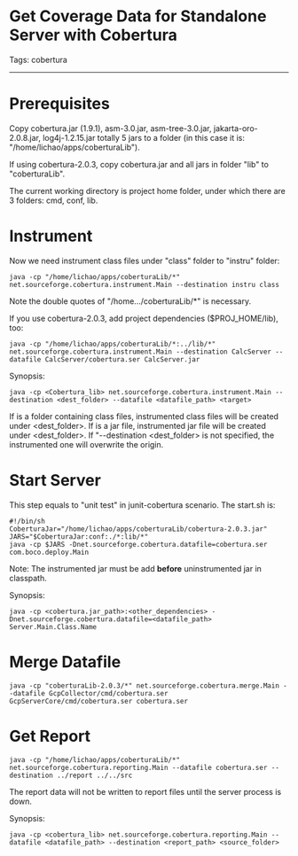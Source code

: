 # Get Coverage Data for Standalone Server with Cobertura
Tags: cobertura

------

# Prerequisites

Copy cobertura.jar (1.9.1), asm-3.0.jar, asm-tree-3.0.jar, jakarta-oro-2.0.8.jar, log4j-1.2.15.jar totally 5 jars to a folder (in this case it is: "/home/lichao/apps/coberturaLib").

If using cobertura-2.0.3, copy cobertura.jar and all jars in folder "lib" to "coberturaLib".

The current working directory is project home folder, under which there are 3 folders: cmd, conf, lib.

# Instrument

Now we need instrument class files under "class" folder to "instru" folder:

    java -cp "/home/lichao/apps/coberturaLib/*" net.sourceforge.cobertura.instrument.Main --destination instru class

Note the double quotes of "/home.../coberturaLib/*" is necessary.

If you use cobertura-2.0.3, add project dependencies ($PROJ_HOME/lib), too:

    java -cp "/home/lichao/apps/coberturaLib/*:../lib/*" net.sourceforge.cobertura.instrument.Main --destination CalcServer --datafile CalcServer/cobertura.ser CalcServer.jar 

Synopsis:

    java -cp <Cobertura_lib> net.sourceforge.cobertura.instrument.Main --destination <dest_folder> --datafile <datafile_path> <target>

If <target> is a folder containing class files, instrumented class files will be created under <dest_folder>.
If <target> is a jar file, instrumented jar file will be created under <dest_folder>.
If "--destination <dest_folder> is not specified, the instrumented one will overwrite the origin.

# Start Server

This step equals to "unit test" in junit-cobertura scenario. The start.sh is:

    #!/bin/sh 
    CoberturaJar="/home/lichao/apps/coberturaLib/cobertura-2.0.3.jar" 
    JARS="$CoberturaJar:conf:./*:lib/*" 
    java -cp $JARS -Dnet.sourceforge.cobertura.datafile=cobertura.ser com.boco.deploy.Main 

Note: The instrumented jar must be add **before** uninstrumented jar in classpath.

Synopsis: 

    java -cp <cobertura.jar_path>:<other_dependencies> -Dnet.sourceforge.cobertura.datafile=<datafile_path> Server.Main.Class.Name

# Merge Datafile

    java -cp "coberturaLib-2.0.3/*" net.sourceforge.cobertura.merge.Main --datafile GcpCollector/cmd/cobertura.ser GcpServerCore/cmd/cobertura.ser cobertura.ser

# Get Report

    java -cp "/home/lichao/apps/coberturaLib/*" net.sourceforge.cobertura.reporting.Main --datafile cobertura.ser --destination ../report ../../src

The report data will not be written to report files until the server process is down.

Synopsis:

    java -cp <cobertura_lib> net.sourceforge.cobertura.reporting.Main --datafile <datafile_path> --destination <report_path> <source_folder>
